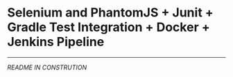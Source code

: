 # Selenium and PhantomJS + Junit + Gradle Test Integration + Docker + Jenkins Pipeline
---------------------------------------------------------------------------------------
*README IN CONSTRUTION*